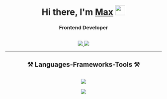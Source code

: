 <h1 align="center">Hi there, I'm <a href="https://daniilshat.ru/" target="_blank">Max</a> 
<img src="https://github.com/blackcater/blackcater/raw/main/images/Hi.gif" height="32"/></h1>

<h3 align="center">Frontend Developer</h3>

<br />
<div align="center">
    <a href="https://vk.com/pohititelaromatow" target="_blank">
        <img src="https://img.shields.io/badge/-VK-red?style=for-the-badge&color=blue&logo=vk&logoColor=white"
            target="_blank" />
    </a>
  <a href="https://t.me/maxsvst" target="_blank">
        <img src="https://img.shields.io/badge/Telegram-2CA5E0?style=for-the-badge&logo=telegram&logoColor=white"
            target="_blank" />
    </a>
</div>

<hr />

<h2 align="center">⚒️ Languages-Frameworks-Tools ⚒️</h2>
<br />
<div align="center">
    <img src="https://skillicons.dev/icons?i=javascript,typescript,react,redux,css,scss,mui,vscode,git,figma &theme=light" />
</div>
<br />

<div align="center">
    <img src="https://github-readme-streak-stats.herokuapp.com/?user=maxsvst" />
</div>
